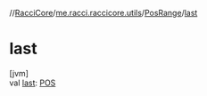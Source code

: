 //[RacciCore](../../../index.md)/[me.racci.raccicore.utils](../index.md)/[PosRange](index.md)/[last](last.md)

# last

[jvm]\
val [last](last.md): [POS](index.md)
